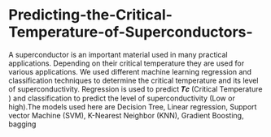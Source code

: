 # Predicting-the-Critical-Temperature-of-Superconductors-

A superconductor is an important material
used in many practical applications. Depending on their
critical temperature they are used for various applications.
We used different machine learning regression and
classification techniques to determine the critical
temperature and its level of superconductivity. Regression
is used to predict 𝑻𝒄
(Critical Temperature ) and
classification to predict the level of superconductivity (Low
or high).The models used here are Decision Tree, Linear
regression, Support vector Machine (SVM), K-Nearest
Neighbor (KNN), Gradient Boosting, bagging

